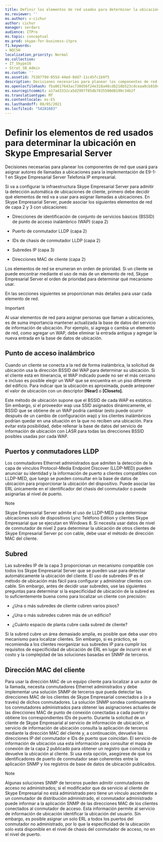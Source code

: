 ```yaml
---
title: Definir los elementos de red usados para determinar la ubicación en Skype Empresarial Server
ms.reviewer: ''
ms.author: v-cichur
author: cichur
manager: serdars
audience: ITPro
ms.topic: conceptual
ms.prod: skype-for-business-itpro
f1.keywords:
- NOCSH
localization_priority: Normal
ms.collection:
- IT_Skype16
- Strat_SB_Admin
ms.custom: ''
ms.assetid: 7538779d-055d-44ed-8dd7-11c45fc1b9f5
description: Decisiones necesarias para planear los componentes de red que usará para asignar autores de llamadas a ubicaciones para la implementación de E9-1-1 en Skype Empresarial Server Telefonía IP empresarial.
ms.openlocfilehash: fba8617643ac730d56f24e318a48cdb218b523cdceaa0cb810cc01c6c9d8a753
ms.sourcegitcommit: a17ad3332ca5d2997f85db7835500d8190c34b2f
ms.translationtype: MT
ms.contentlocale: es-ES
ms.lasthandoff: 08/05/2021
ms.locfileid: "54281683"
---
```

# <a name="define-the-network-elements-used-to-determine-location-in-skype-for-business-server"></a>Definir los elementos de red usados para determinar la ubicación en Skype Empresarial Server
 
Decisiones necesarias para planear los componentes de red que usará para asignar autores de llamadas a ubicaciones para la implementación de E9-1-1 en Skype Empresarial Server Telefonía IP empresarial.
  
Si va a configurar la infraestructura Skype Empresarial Server para admitir la detección automática de ubicaciones de cliente, primero debe decidir qué elementos de red va a usar para asignar llamadas a ubicaciones. En Skype Empresarial Server, puede asociar los siguientes elementos de red de capa 2 y 3 con ubicaciones:
  
- Direcciones de identificación de conjunto de servicios básicos (BSSID) de punto de acceso inalámbrico (WAP) (capa 2)
    
- Puerto de conmutador LLDP (capa 2)
    
- IDs de chasis de conmutador LLDP (capa 2)
    
- Subredes IP (capa 3)
    
- Direcciones MAC de cliente (capa 2)
    
Los elementos de red se enumeran en orden de prioridad. Si un cliente se puede encontrar mediante el uso de más de un elemento de red, Skype Empresarial Server el orden de prioridad para determinar qué mecanismo usar. 
  
En las secciones siguientes se proporcionan más detalles para usar cada elemento de red.
  
> [!IMPORTANT]
> Al usar elementos de red para asignar personas que llaman a ubicaciones, es de suma importancia mantener actualizada la base de datos del servicio de información de ubicación. Por ejemplo, si agrega o cambia un elemento de red, como agregar un WAP, debe eliminar la entrada antigua y agregar la nueva entrada en la base de datos de ubicación. 
  
## <a name="wireless-access-point"></a>Punto de acceso inalámbrico

Cuando un cliente se conecta a la red de forma inalámbrica, la solicitud de ubicación usa la dirección BSSID del WAP para determinar su ubicación. Si el cliente está en itinerancia, el WAP indicado puede no ser el más cercano e incluso es posible elegir un WAP que se encuentra en un piso diferente del edificio. Para indicar que la ubicación es aproximada, puede anteponer el valor de ubicación con un descriptor **[Near]** o **[Closeto].**
  
Este método de ubicación supone que el BSSID de cada WAP es estático. Sin embargo, si el proveedor wap usa SSID asignados dinámicamente, el BSSID que se obtiene de un WAP podría cambiar (esto puede ocurrir después de un cambio de configuración wap) y los clientes inalámbricos podrían quedar en una situación en la que no reciben una ubicación. Para evitar esta posibilidad, debe rellenar la base de datos del servicio de información de ubicación con LASR para todas las direcciones BSSID posibles usadas por cada WAP. 
  
## <a name="lldp-ports-and-switches"></a>Puertos y conmutadores LLDP

Los conmutadores Ethernet administrados que admiten la detección de la capa de vínculos Protocol-Media Endpoint Discover (LLDP-MED) pueden anunciar su identidad y la información de puerto a clientes compatibles con LLDP-MED, que luego se pueden consultar en la base de datos de ubicación para proporcionar la ubicación del dispositivo. Puede asociar las ERL únicamente en el identificador del chasis del conmutador o puede asignarlas al nivel de puerto.
  
> [!NOTE]
> Skype Empresarial Server admite el uso de LLDP-MED para determinar ubicaciones solo de dispositivos Lync Teléfono Edition y clientes Skype Empresarial que se ejecutan en Windows 8. Si necesita usar datos de nivel de conmutador de nivel 2 para determinar la ubicación de otros clientes de Skype Empresarial Server pc con cable, debe usar el método de dirección MAC del cliente. 
  
## <a name="subnet"></a>Subred

Las subredes IP de la capa 3 proporcionan un mecanismo compatible con todos los Skype Empresarial Server que se pueden usar para detectar automáticamente la ubicación del cliente. El uso de subredes IP es el método de ubicación más fácil para configurar y administrar clientes con cable. Sin embargo, antes de decidir usar subredes, use las siguientes preguntas para determinar si la especificidad de ubicación de la subred es lo suficientemente buena como para localizar un cliente con precisión:
  
- ¿Una o más subredes de cliente cubren varios pisos?
    
- ¿Una o más subredes cubren más de un edificio?
    
- ¿Cuánto espacio de planta cubre cada subred de cliente?
    
Si la subred cubre un área demasiado amplia, es posible que deba usar otro mecanismo para localizar clientes. Sin embargo, si es práctico, se recomienda a los clientes reorganizar sus subredes IP para cumplir los requisitos de especificidad de ubicación de ERL en lugar de incurrir en el costo y la complejidad de las soluciones basadas en SNMP de terceros.
  
## <a name="client-mac-address"></a>Dirección MAC del cliente

Para usar la dirección MAC de un equipo cliente para localizar a un autor de la llamada, necesita conmutadores Ethernet administrados y debe implementar una solución SNMP de terceros que pueda detectar las direcciones MAC de los clientes de Skype Empresarial conectados a (o a través) de dichos conmutadores. La solución SNMP sondea continuamente los conmutadores administrados para obtener las asignaciones actuales de las direcciones MAC de punto de conexión conectadas a cada puerto y obtiene los correspondientes IDs de puerto. Durante la solicitud de un cliente de Skype Empresarial al servicio de información de ubicación, el servicio de información de ubicación consulta la aplicación de terceros mediante la dirección MAC del cliente y, a continuación, devuelve las direcciones IP del conmutador e IDs de puerto que coincidan. El servicio de información de ubicación usa esta información para consultar el mapa de conexión de la capa 2 publicado para obtener un registro que coincida y devuelve la ubicación al cliente. Si usa esta opción, asegúrese de que los identificadores de puerto de conmutador sean coherentes entre la aplicación SNMP y los registros de base de datos de ubicación publicados.
  
> [!NOTE]
> Algunas soluciones SNMP de terceros pueden admitir conmutadores de acceso no administrados; si el modificador que da servicio al cliente de Skype Empresarial no está administrado pero tiene un vínculo ascendente a un conmutador de distribución administrado, el conmutador administrado puede informar a la aplicación SNMP de las direcciones MAC de los clientes conectados al conmutador de acceso. Esta información permite al servicio de información de ubicación identificar la ubicación del usuario. Sin embargo, es posible asignar un solo ERL a todos los puertos del conmutador no administrado, por lo que la especificidad de la ubicación solo está disponible en el nivel de chasis del conmutador de acceso, no en el nivel de puerto. 
  

